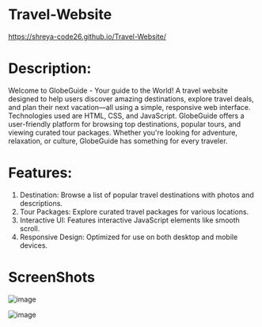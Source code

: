 # Travel-Website
 https://shreya-code26.github.io/Travel-Website/
 
# Description:
Welcome to GlobeGuide - Your guide to the World!
A travel website designed to help users discover amazing destinations, explore travel deals, and plan their next vacation—all using a simple, responsive web interface. 
Technologies used are HTML, CSS, and JavaScript. 
GlobeGuide offers a user-friendly platform for browsing top destinations, popular tours, and viewing curated tour packages. 
Whether you're looking for adventure, relaxation, or culture, GlobeGuide has something for every traveler.

# Features:
1. Destination: Browse a list of popular travel destinations with photos and descriptions.
2. Tour Packages: Explore curated travel packages for various locations.
3. Interactive UI: Features interactive JavaScript elements like smooth scroll.
4. Responsive Design: Optimized for use on both desktop and mobile devices.

# ScreenShots
![image](https://github.com/user-attachments/assets/61274144-d152-4921-b2c5-aabf286bf88b)

![image](https://github.com/user-attachments/assets/66eb0b58-7425-4786-80db-fe24bc8fbab2)
